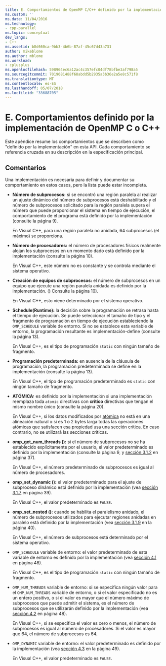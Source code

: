 ```yaml
---
title: E. Comportamientos de OpenMP C/C++ definido por la implementación | Documentos de Microsoft
ms.custom: ''
ms.date: 11/04/2016
ms.technology:
- cpp-parallel
ms.topic: conceptual
dev_langs:
- C++
ms.assetid: b8d660ca-9bb3-4b6b-87af-45c67d43a731
author: mikeblome
ms.author: mblome
ms.workload:
- cplusplus
ms.openlocfilehash: 598964ec6a12ac4c357efc04df78bfbe3af798a5
ms.sourcegitcommit: 7019081488f68abdd5b2935a3b36e2a5e8c571f8
ms.translationtype: MT
ms.contentlocale: es-ES
ms.lasthandoff: 05/07/2018
ms.locfileid: "33688705"
---
```

# <a name="e-implementation-defined-behaviors-in-openmp-cc"></a>E. Comportamientos definido por la implementación de OpenMP C o C++
Este apéndice resume los comportamientos que se describen como "definido por la implementación" en esta API.  Cada comportamiento se referencia cruzada en su descripción en la especificación principal.  
  
## <a name="remarks"></a>Comentarios  
 Una implementación es necesaria para definir y documentar su comportamiento en estos casos, pero la lista puede estar incompleta.  
  
-   **Número de subprocesos:** si se encontró una región paralela al realizar un ajuste dinámico del número de subprocesos está deshabilitado y el número de subprocesos solicitado para la región paralela supera el número que puede proporcionar el sistema en tiempo de ejecución, el comportamiento de el programa está definido por la implementación (consulte la página 9).  
  
     En Visual C++, para una región paralela no anidada, 64 subprocesos (el máximo) se proporciona.  
  
-   **Número de procesadores:** el número de procesadores físicos realmente alojan los subprocesos en un momento dado está definido por la implementación (consulte la página 10).  
  
     En Visual C++, este número no es constante y se controla mediante el sistema operativo.  
  
-   **Creación de equipos de subprocesos:** el número de subprocesos en un equipo que ejecute una región paralela anidada es definido por la implementación. () Consulte la página 10).  
  
     En Visual C++, esto viene determinado por el sistema operativo.  
  
-   **Schedule(Runtime):** la decisión sobre la programación se retrasa hasta el tiempo de ejecución. Se puede seleccionar el tamaño de tipo y el fragmento de programación en tiempo de ejecución estableciendo la `OMP_SCHEDULE` variable de entorno. Si no se establece esta variable de entorno, la programación resultante es implementación-define (consulte la página 13).  
  
     En Visual C++, es el tipo de programación `static` con ningún tamaño de fragmento.  
  
-   **Programación predeterminada:** en ausencia de la cláusula de programación, la programación predeterminada se define en la implementación (consulte la página 13).  
  
     En Visual C++, el tipo de programación predeterminado es `static` con ningún tamaño de fragmento.  
  
-   **ATÓMICA:** es definido por la implementación si una implementación reemplaza toda `atomic` directivas con **crítico** directivas que tengan el mismo nombre único (consulte la página 20).  
  
     En Visual C++, si los datos modificados por [atómica](../../parallel/openmp/reference/atomic.md) no está en una alineación natural o si es 1 o 2 bytes larga todas las operaciones atómicas que satisfacen esa propiedad usa una sección crítica. En caso contrario, no se utilizará las secciones críticas.  
  
-   **omp_get_num_threads ():** si el número de subprocesos no se ha establecido explícitamente por el usuario, el valor predeterminado es definido por la implementación (consulte la página 9, y [sección 3.1.2](../../parallel/openmp/3-1-2-omp-get-num-threads-function.md) en página 37).  
  
     En Visual C++, el número predeterminado de subprocesos es igual al número de procesadores.  
  
-   **omp_set_dynamic ():** el valor predeterminado para el ajuste de subproceso dinámico está definido por la implementación (vea [sección 3.1.7](../../parallel/openmp/3-1-7-omp-set-dynamic-function.md) en página 39).  
  
     En Visual C++, el valor predeterminado es `FALSE`.  
  
-   **omp_set_nested ():** cuando se habilita el paralelismo anidado, el número de subprocesos utilizados para ejecutar regiones anidadas en paralelo está definido por la implementación (vea [sección 3.1.9](../../parallel/openmp/3-1-9-omp-set-nested-function.md) en la página 40).  
  
     En Visual C++, el número de subprocesos está determinado por el sistema operativo.  
  
-   `OMP_SCHEDULE` variable de entorno: el valor predeterminado de esta variable de entorno es definido por la implementación (vea [sección 4.1](../../parallel/openmp/4-1-omp-schedule.md) en página 48).  
  
     En Visual C++, es el tipo de programación `static` con ningún tamaño de fragmento.  
  
-   `OMP_NUM_THREADS` variable de entorno: si se especifica ningún valor para el `OMP_NUM_THREADS` variable de entorno, o si el valor especificado no es un entero positivo, o si el valor es mayor que el número máximo de subprocesos que puede admitir el sistema, es el número de subprocesos que se utilizarán definido por la implementación (vea [sección 4.2](../../parallel/openmp/4-2-omp-num-threads.md) en página 48).  
  
     En Visual C++, si se especifica el valor es cero o menos, el número de subprocesos es igual al número de procesadores.  Si el valor es mayor que 64, el número de subprocesos es 64.  
  
-   `OMP_DYNAMIC` variable de entorno: el valor predeterminado es definido por la implementación (vea [sección 4.3](../../parallel/openmp/4-3-omp-dynamic.md) en la página 49).  
  
     En Visual C++, el valor predeterminado es `FALSE`.